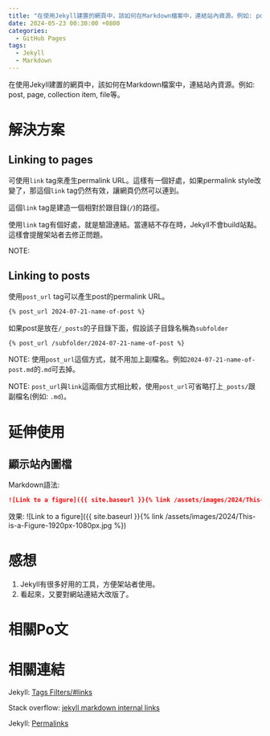 ```yaml
---
title: "在使用Jekyll建置的網頁中，該如何在Markdown檔案中，連結站內資源。例如: post, page, collection item, file等。"
date: 2024-05-23 00:30:00 +0800
categories:
  - GitHub Pages
tags:
  - Jekyll
  - Markdown
---
```


在使用Jekyll建置的網頁中，該如何在Markdown檔案中，連結站內資源。例如: post, page, collection item, file等。

# 解決方案

## Linking to pages

可使用`link` tag來產生permalink URL。這樣有一個好處，如果permalink style改變了，那這個`link` tag仍然有效，讓網頁仍然可以連到。

<!--
使用`link` tag的連結會長這樣:
```markdown
{% link _posts/2024-05-24-name-of-post.md %}
{% link news/index.html %}
{% link /assets/files/document.pdf %}
{% link _collection/name-of-document.md %}
```

也可使用`link` tag在Markdown的語法中，像這樣:
```markdown
[Link to a post]({% link _posts/2024-05-24-name-of-post.md %})
[Link to a page]({% link news/index.html %})
[Link to a file]({% link /assets/files/document.pdf %})
[Link to a collection]({% link _collection/name-of-document.md %})
```
-->
這個`link` tag是建造一個相對於跟目錄(`/`)的路徑。

使用`link` tag有個好處，就是驗證連結。當連結不存在時，Jekyll不會build站點。這樣會提醒架站者去修正問題。

NOTE: 



## Linking to posts

使用`post_url` tag可以產生post的permalink URL。

```markdown
{% post_url 2024-07-21-name-of-post %}
```

如果post是放在`/_posts`的子目錄下面，假設該子目錄名稱為`subfolder`

```markdown
{% post_url /subfolder/2024-07-21-name-of-post %}
```

NOTE: 使用`post_url`這個方式，就不用加上副檔名。例如`2024-07-21-name-of-post.md`的`.md`可去掉。

NOTE: `post_url`與`link`這兩個方式相比較，使用`post_url`可省略打上`_posts/`跟副檔名(例如: `.md`)。
<!--
在Markdown檔案中，製作連結的方式就變為
```markdown
[Name of Link]({% post_url 2024-07-21-name-of-post %})
```

# 使用案例

## 連結站內的post

Markdown語法:
```markdown
[Link to a post]({{ site.baseurl }}{% link _posts/2024-05-23-Test-Post-01.md %})
```

效果:
[Link to a post]({{ site.baseurl }}{% link _posts/2024-05-23-Test-Post-01.md %})

## 連結站內的檔案

[Link to a figure]({{ site.baseurl }}{% link /assets/images/2024/This-is-a-Figure-1920px-1080px.jpg %})

![Link to a figure]({{ site.baseurl }}{% link /assets/images/2024/This-is-a-Figure-1920px-1080px.jpg %})
-->

# 延伸使用

## 顯示站內圖檔

Markdown語法:
```markdown
![Link to a figure]({{ site.baseurl }}{% link /assets/images/2024/This-is-a-Figure-1920px-1080px.jpg %})
```

效果:
![Link to a figure]({{ site.baseurl }}{% link /assets/images/2024/This-is-a-Figure-1920px-1080px.jpg %})



# 感想

1. Jekyll有很多好用的工具，方便架站者使用。
2. 看起來，又要對網站連結大改版了。

# 相關Po文









# 相關連結

Jekyll: [Tags Filters/#links](<https://jekyllrb.com/docs/liquid/tags/#links>)

Stack overflow: [jekyll markdown internal links](<https://stackoverflow.com/questions/4629675/jekyll-markdown-internal-links>)

Jekyll: [Permalinks](<https://jekyllrb.com/docs/permalinks/>)
